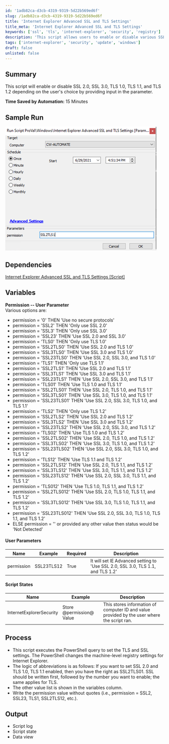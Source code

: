 ```yaml
---
id: '1adb82ca-d3cb-4319-9319-5d22b569ed6f'
slug: /1adb82ca-d3cb-4319-9319-5d22b569ed6f
title: 'Internet Explorer Advanced SSL and TLS Settings'
title_meta: 'Internet Explorer Advanced SSL and TLS Settings'
keywords: ['ssl', 'tls', 'internet-explorer', 'security', 'registry']
description: 'This script allows users to enable or disable various SSL and TLS protocols based on user input. It modifies the machine-level registry settings for Internet Explorer to set the desired security protocols, providing a flexible solution for managing secure connections.'
tags: ['internet-explorer', 'security', 'update', 'windows']
draft: false
unlisted: false
---
```


## Summary

This script will enable or disable SSL 2.0, SSL 3.0, TLS 1.0, TLS 1.1, and TLS 1.2 depending on the user's choice by providing input in the parameter.

**Time Saved by Automation:** 15 Minutes

## Sample Run

![Sample Run](../../../static/img/Internet-Explorer-Advanced-SSL-and-TLS-Settings/image_1.png)

## Dependencies

[Internet Explorer Advanced SSL and TLS Settings [Script]](<../roles/Internet Explorer Advanced SSL and TLS Settings Script.md>)

## Variables

**Permission -- User Parameter**  
Various options are:

- permission = '0' THEN 'Use no secure protocols'
- permission = 'SSL2' THEN 'Only use SSL 2.0'
- permission = 'SSL3' THEN 'Only use SSL 3.0'
- permission = 'SSL23' THEN 'Use SSL 2.0 and SSL 3.0'
- permission = 'TLS0' THEN 'Only use TLS 1.0'
- permission = 'SSL2TLS0' THEN 'Use SSL 2.0 and TLS 1.0'
- permission = 'SSL3TLS0' THEN 'Use SSL 3.0 and TLS 1.0'
- permission = 'SSL23TLS0' THEN 'Use SSL 2.0, SSL 3.0, and TLS 1.0'
- permission = 'TLS1' THEN 'Only use TLS 1.1'
- permission = 'SSL2TLS1' THEN 'Use SSL 2.0 and TLS 1.1'
- permission = 'SSL3TLS1' THEN 'Use SSL 3.0 and TLS 1.1'
- permission = 'SSL23TLS1' THEN 'Use SSL 2.0, SSL 3.0, and TLS 1.1'
- permission = 'TLS01' THEN 'Use TLS 1.0 and TLS 1.1'
- permission = 'SSL2TLS01' THEN 'Use SSL 2.0, TLS 1.0, and TLS 1.1'
- permission = 'SSL3TLS01' THEN 'Use SSL 3.0, TLS 1.0, and TLS 1.1'
- permission = 'SSL23TLS01' THEN 'Use SSL 2.0, SSL 3.0, TLS 1.0, and TLS 1.1'
- permission = 'TLS2' THEN 'Only use TLS 1.2'
- permission = 'SSL2TLS2' THEN 'Use SSL 2.0 and TLS 1.2'
- permission = 'SSL3TLS2' THEN 'Use SSL 3.0 and TLS 1.2'
- permission = 'SSL23TLS2' THEN 'Use SSL 2.0, SSL 3.0, and TLS 1.2'
- permission = 'TLS02' THEN 'Use TLS 1.0 and TLS 1.2'
- permission = 'SSL2TLS02' THEN 'Use SSL 2.0, TLS 1.0, and TLS 1.2'
- permission = 'SSL3TLS02' THEN 'Use SSL 3.0, TLS 1.0, and TLS 1.2'
- permission = 'SSL23TLS02' THEN 'Use SSL 2.0, SSL 3.0, TLS 1.0, and TLS 1.2'
- permission = 'TLS12' THEN 'Use TLS 1.1 and TLS 1.2'
- permission = 'SSL2TLS12' THEN 'Use SSL 2.0, TLS 1.1, and TLS 1.2'
- permission = 'SSL3TLS12' THEN 'Use SSL 3.0, TLS 1.1, and TLS 1.2'
- permission = 'SSL23TLS12' THEN 'Use SSL 2.0, SSL 3.0, TLS 1.1, and TLS 1.2'
- permission = 'TLS012' THEN 'Use TLS 1.0, TLS 1.1, and TLS 1.2'
- permission = 'SSL2TLS012' THEN 'Use SSL 2.0, TLS 1.0, TLS 1.1, and TLS 1.2'
- permission = 'SSL3TLS012' THEN 'Use SSL 3.0, TLS 1.0, TLS 1.1, and TLS 1.2'
- permission = 'SSL23TLS012' THEN 'Use SSL 2.0, SSL 3.0, TLS 1.0, TLS 1.1, and TLS 1.2'
- ELSE permission = '' or provided any other value then status would be 'Not Detected'

#### User Parameters

| Name       | Example      | Required | Description                                                                 |
|------------|--------------|----------|-----------------------------------------------------------------------------|
| permission | SSL23TLS12   | True     | It will set IE Advanced setting to 'Use SSL 2.0, SSL 3.0, TLS 1.1, and TLS 1.2' |

#### Script States

| Name                    | Example                     | Description                                                               |
|-------------------------|-----------------------------|---------------------------------------------------------------------------|
| InternetExplorerSecurity | Store @permission@ Value    | This stores information of computer ID and value provided by the user where the script ran. |

## Process

- This script executes the PowerShell query to set the TLS and SSL settings. The PowerShell changes the machine-level registry settings for Internet Explorer.
- The logic of abbreviations is as follows: If you want to set SSL 2.0 and TLS 1.0, TLS 1.1 enabled, then you have the right as SSL2TLS01. SSL should be written first, followed by the number you want to enable; the same applies for TLS.
- The other value list is shown in the variables column.
- Write the permission value without quotes (i.e., permission = SSL2, SSL23, TLS1, SSL2TLS12, etc.).

## Output

- Script log
- Script state
- Data view


